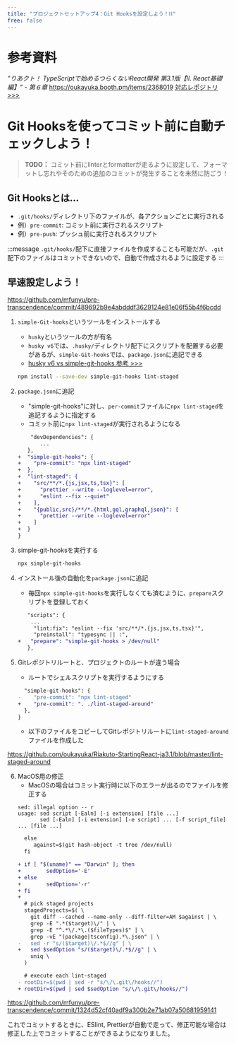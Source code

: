 ```yaml
---
title: "プロジェクトセットアップ4：Git Hooksを設定しよう！⛓"
free: false
---
```


# 参考資料
*"りあクト！ TypeScriptで始めるつらくないReact開発 第3.1版【Ⅱ. React基礎編】" - 第６章*
https://oukayuka.booth.pm/items/2368019
[対応レポジトリ>>>](https://github.com/oukayuka/Riakuto-StartingReact-ja3.1)

# Git Hooksを使ってコミット前に自動チェックしよう！

> **TODO：**
> コミット前にlinterとformatterが走るように設定して、フォーマットし忘れやそのための追加のコミットが発生することを未然に防ごう！


## Git Hooksとは...
- `.git/hooks/`ディレクトリ下のファイルが、各アクションごとに実行される
- 例）`pre-commit`: コミット前に実行されるスクリプト
- 例）`pre-push`: プッシュ前に実行されるスクリプト

:::message
`.git/hooks/`配下に直接ファイルを作成することも可能だが、`.git`配下のファイルはコミットできないので、自動で作成されるように設定する
:::

## 早速設定しよう！
https://github.com/mfunyu/pre-transcendence/commit/489692b9e4abdddf3629124e81e06f55b4f6bcdd

1. `simple-Git-hooks`というツールをインストールする
	- `husky`というツールの方が有名
	- `husky v6`では、`.husky/`ディレクトリ配下にスクリプトを配置する必要があるが、`simple-Git-hooks`では、`package.json`に追記できる
	- [husky v6 vs simple-git-hooks 参考 >>>](https://zenn.dev/t28_tatsuya/articles/should-i-use-husky-or-simple-git-hook)

	```bash
	npm install --save-dev simple-git-hooks lint-staged
	```
2. `package.json`に追記
	-  "simple-git-hooks"に対し、`per-commit`ファイルに`npx lint-staged`を追記するように指定する
	-  コミット前に`npx lint-staged`が実行されるようになる
	 ```diff json:package.json
	     "devDependencies": {
	 	    ...
	    },
	+  "simple-git-hooks": {
	+    "pre-commit": "npx lint-staged"
	+  },
	+  "lint-staged": {
	+    "src/**/*.{js,jsx,ts,tsx}": [
	+      "prettier --write --loglevel=error",
	+      "eslint --fix --quiet"
	+    ],
	+    "{public,src}/**/*.{html,gql,graphql,json}": [
	+      "prettier --write --loglevel=error"
	+    ]
	+  }
	}
	```
3. simple-git-hooksを実行する
	```bash
	npx simple-git-hooks
	```
4. インストール後の自動化を`package.json`に追記
	- 毎回`npx simple-git-hooks`を実行しなくても済むように、`prepare`スクリプトを登録しておく
	 ```diff json:package.json
	    "scripts": {
	     ...
    	  "lint:fix": "eslint --fix 'src/**/*.{js,jsx,ts,tsx}'",
    	  "preinstall": "typesync || :",
	+   "prepare": "simple-git-hooks > /dev/null"
	    },
	 ```
5. Gitレポジトリルートと、プロジェクトのルートが違う場合
	- ルートでシェルスクリプトを実行するようにする
	 ```diff json:package.json
	   "simple-git-hooks": {
	-    "pre-commit": "npx lint-staged"
	+    "pre-commit": ". ./lint-staged-around"
	   },
	}
	```
	- 以下のファイルをコピーしてGitレポジトリルートに`lint-staged-around`ファイルを作成した
	
https://github.com/oukayuka/Riakuto-StartingReact-ja3.1/blob/master/lint-staged-around

6. MacOS用の修正
	- MacOSの場合はコミット実行時に以下のエラーが出るのでファイルを修正する
	```
	sed: illegal option -- r
	usage: sed script [-Ealn] [-i extension] [file ...]
	       sed [-Ealn] [-i extension] [-e script] ... [-f script_file] ... [file ...]
	```
	```diff shell:lint-staged-around
	  else
	 	 against=$(git hash-object -t tree /dev/null)
	  fi
 
	+ if [ "$(uname)" == "Darwin" ]; then
	+        sedOption='-E'
	+ else
	+        sedOption='-r'
	+ fi
	+ 
	  # pick staged projects
	  stagedProjects=$( \
	    git diff --cached --name-only --diff-filter=AM $against | \
	    grep -E ".*($target)\/" | \
	    grep -E "^.*\/.*\.($fileTypes)$" | \
	    grep -vE "(package|tsconfig).*\.json" | \
	-   sed -r "s/($target)\/.*$//g" | \
	+   sed $sedOption "s/($target)\/.*$//g" | \
	    uniq \
	  )
 
	  # execute each lint-staged
	- rootDir=$(pwd | sed -r "s/\/\.git\/hooks//")
	+ rootDir=$(pwd | sed $sedOption "s/\/\.git\/hooks//")
	```


https://github.com/mfunyu/pre-transcendence/commit/1324d52cf40adf9a300b2e71ab07a50681959141

これでコミットするときに、ESlint, Prettierが自動で走って、修正可能な場合は修正した上でコミットすることができるようになりました。


